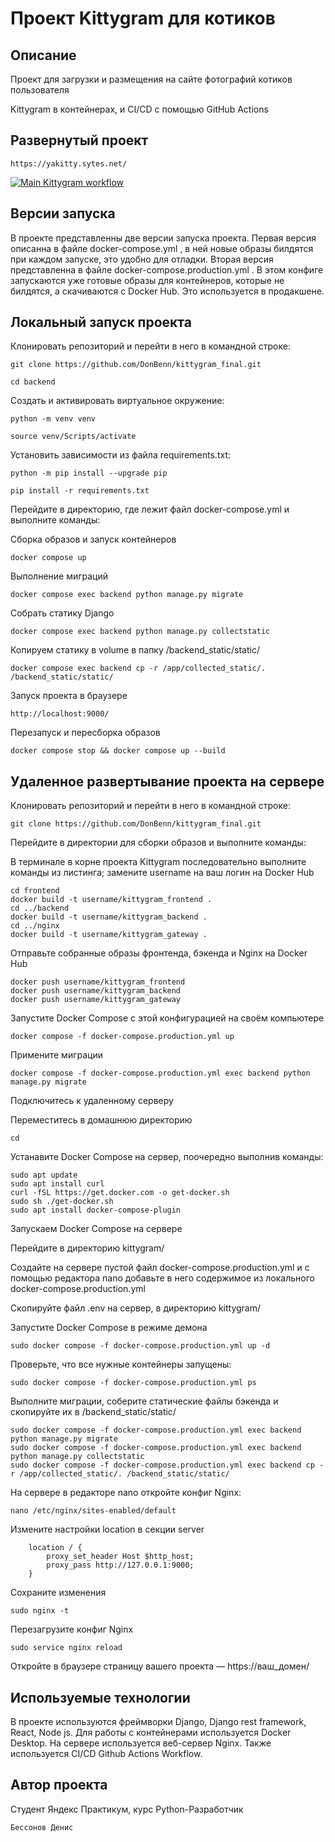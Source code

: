 #  Проект Kittygram для котиков

## Описание

Проект для загрузки и размещения на сайте фотографий котиков пользователя

Kittygram в контейнерах, и CI/CD с помощью GitHub Actions

## Развернутый проект

```
https://yakitty.sytes.net/
```

[![Main Kittygram workflow](https://github.com/DonBenn/kittygram_final/actions/workflows/main.yml/badge.svg)](https://github.com/DonBenn/kittygram_final/actions/workflows/main.yml)

## Версии запуска

В проекте представленны две версии запуска проекта. Первая версия описанна в файле 
docker-compose.yml , в ней новые образы билдятся при каждом запуске, это удобно для отладки.
Вторая версия представленна в файле docker-compose.production.yml . В этом конфиге запускаются уже готовые образы для контейнеров, которые не билдятся, а скачиваются с Docker Hub. Это используется в продакшене.

## Локальный запуск проекта

Клонировать репозиторий и перейти в него в командной строке:

```
git clone https://github.com/DonBenn/kittygram_final.git
```

```
cd backend
```

Cоздать и активировать виртуальное окружение:

```
python -m venv venv
```

```
source venv/Scripts/activate
```

Установить зависимости из файла requirements.txt:

```
python -m pip install --upgrade pip
```

```
pip install -r requirements.txt
```

Перейдите в директорию, где лежит файл docker-compose.yml и выполните команды:

Сборка образов и запуск контейнеров

```
docker compose up 
```

Выполнение миграций 

```
docker compose exec backend python manage.py migrate
```

Собрать статику Django


```
docker compose exec backend python manage.py collectstatic
```

Копируем статику в volume в папку /backend_static/static/

```
docker compose exec backend cp -r /app/collected_static/. /backend_static/static/
```

Запуск проекта в браузере

```
http://localhost:9000/
```


Перезапуск и пересборка образов

```
docker compose stop && docker compose up --build 
```

## Удаленное развертывание проекта на сервере


Клонировать репозиторий и перейти в него в командной строке:

```
git clone https://github.com/DonBenn/kittygram_final.git
```

Перейдите в директории для сборки образов и выполните команды:

В терминале в корне проекта Kittygram последовательно выполните команды из листинга; 
замените username на ваш логин на Docker Hub

```
cd frontend  
docker build -t username/kittygram_frontend . 
cd ../backend  
docker build -t username/kittygram_backend .
cd ../nginx  
docker build -t username/kittygram_gateway . 

```

Отправьте собранные образы фронтенда, бэкенда и Nginx на Docker Hub

```
docker push username/kittygram_frontend
docker push username/kittygram_backend
docker push username/kittygram_gateway
```

Запустите Docker Compose с этой конфигурацией на своём компьютере

```
docker compose -f docker-compose.production.yml up 
```

Примените миграции

```
docker compose -f docker-compose.production.yml exec backend python manage.py migrate
```

Подключитесь к удаленному серверу

Переместитесь в домашнюю директорию

```
cd
```

Устанавите Docker Compose на сервер, поочередно выполнив команды:

```
sudo apt update
sudo apt install curl
curl -fSL https://get.docker.com -o get-docker.sh
sudo sh ./get-docker.sh
sudo apt install docker-compose-plugin 
```

Запускаем Docker Compose на сервере

Перейдите в директорию kittygram/

Cоздайте на сервере пустой файл docker-compose.production.yml и с помощью 
редактора nano добавьте в него содержимое из локального docker-compose.production.yml

Скопируйте файл .env на сервер, в директорию kittygram/

Запустите Docker Compose в режиме демона

```
sudo docker compose -f docker-compose.production.yml up -d 
```

Проверьте, что все нужные контейнеры запущены:

```
sudo docker compose -f docker-compose.production.yml ps 
```

Выполните миграции, соберите статические файлы бэкенда и скопируйте их 
в /backend_static/static/

```
sudo docker compose -f docker-compose.production.yml exec backend python manage.py migrate
sudo docker compose -f docker-compose.production.yml exec backend python manage.py collectstatic
sudo docker compose -f docker-compose.production.yml exec backend cp -r /app/collected_static/. /backend_static/static/ 
```

На сервере в редакторе nano откройте конфиг Nginx:

```
nano /etc/nginx/sites-enabled/default
```

Измените настройки location в секции server

```
    location / {
        proxy_set_header Host $http_host;
        proxy_pass http://127.0.0.1:9000;
    }
```

Сохраните изменения 

```
sudo nginx -t 
```

Перезагрузите конфиг Nginx 

```
sudo service nginx reload
```

Откройте в браузере страницу вашего проекта — https://ваш_домен/



## Используемые технологии

В проекте используются фреймворки Django, Django rest framework, React, Node js.
Для работы с контейнерами используется Docker Desktop.
На сервере используется веб-сервер Nginx.
Также используется CI/CD Github Actions Workflow.


## Автор проекта

Студент Яндекс Практикум, курс Python-Разработчик

```
Бессонов Денис
```

